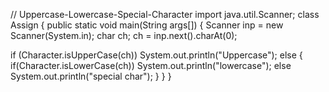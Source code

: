 // Uppercase-Lowercase-Special-Character
import java.util.Scanner;
class Assign
{
 public static void main(String args[])
{
 Scanner inp = new Scanner(System.in);
 char ch;
 ch = inp.next().charAt(0);

 if (Character.isUpperCase(ch))
   System.out.println("Uppercase");
 else
     {
       if(Character.isLowerCase(ch))
         System.out.println("lowercase");
 else
   System.out.println("special char");
}
}
}
